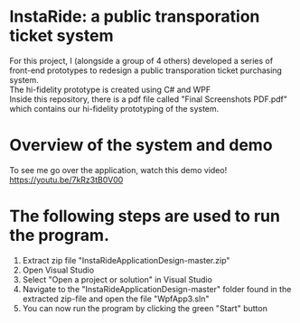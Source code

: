 # InstaRide: a public transporation ticket system 
For this project, I (alongside a group of 4 others) developed a series of front-end prototypes to redesign a public transporation ticket purchasing system. <br />
The hi-fidelity prototype is created using C# and WPF <br />
Inside this repository, there is a pdf file called "Final Screenshots PDF.pdf" which contains our hi-fidelity prototyping of the system.


# Overview of the system and demo 
To see me go over the application, watch this demo video! <br />
https://youtu.be/7kRz3tB0V00 

# The following steps are used to run the program.

1. Extract zip file "InstaRideApplicationDesign-master.zip"
2. Open Visual Studio 
3. Select "Open a project or solution" in Visual Studio
4. Navigate to the "InstaRideApplicationDesign-master" folder found in the extracted zip-file and open the file "WpfApp3.sln"
5. You can now run the program by clicking the green "Start" button
